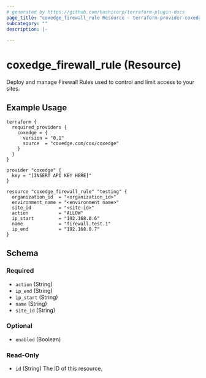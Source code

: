 ```yaml
---
# generated by https://github.com/hashicorp/terraform-plugin-docs
page_title: "coxedge_firewall_rule Resource - terraform-provider-coxedge"
subcategory: ""
description: |-
  
---
```


# coxedge_firewall_rule (Resource)
Deploy and manage Firewall Rules used to control and limit access to your sites.

Example Usage
---
```
terraform {
  required_providers {
    coxedge = {
      version = "0.1"
      source  = "coxedge.com/cox/coxedge"
    }
  }
}

provider "coxedge" {
  key = "[INSERT API KEY HERE]"
}

resource "coxedge_firewall_rule" "testing" {
  organization_id  = "<organization_id>"
  environment_name = "<environment name>"
  site_id          = "<site-id>"
  action           = "ALLOW"
  ip_start         = "192.168.0.6"
  name             = "firewall.test.1"
  ip_end           = "192.168.0.7"
}
```




<!-- schema generated by tfplugindocs -->
## Schema

### Required

- `action` (String)
- `ip_end` (String)
- `ip_start` (String)
- `name` (String)
- `site_id` (String)

### Optional

- `enabled` (Boolean)

### Read-Only

- `id` (String) The ID of this resource.


